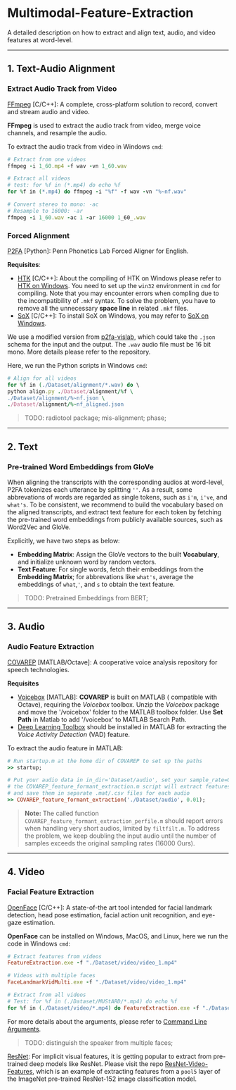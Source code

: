 # Multimodal-Feature-Extraction
A detailed description on how to extract and align text, audio, and video features at word-level.

----------------------------------
## 1. Text-Audio Alignment
### Extract Audio Track from Video
[FFmpeg](https://ffmpeg.org/) \[C/C++\]: A complete, cross-platform solution to record, convert and stream audio and video.

**FFmpeg** is used to extract the audio track from video, merge voice channels, and resample the audio. 

To extract the audio track from video in Windows `cmd`:
```ruby
# Extract from one videos
ffmpeg -i 1_60.mp4 -f wav -vn 1_60.wav

# Extract all videos
# test: for %f in (*.mp4) do echo %f
for %f in (*.mp4) do ffmpeg -i "%f" -f wav -vn "%~nf.wav"

# Convert stereo to mono: -ac
# Resample to 16000: -ar
ffmpeg -i 1_60.wav -ac 1 -ar 16000 1_60_.wav
```

### Forced Alignment
[P2FA](https://web.sas.upenn.edu/phonetics-lab/) \[Python\]: Penn Phonetics Lab Forced Aligner for English.

**Requisites**:
- [HTK](http://htk.eng.cam.ac.uk/) \[C/C++\]: About the compiling of HTK on Windows please refer to [HTK on Windows](https://github.com/JoFrhwld/FAVE/wiki/HTK-on-Windows). You need to set up the `win32` environment in `cmd` for compiling. Note that you may encounter errors when compling due to the incompatibility of `.mkf` syntax. To solve the problem, you have to remove all the unnecessary **space line** in related `.mkf` files. 
- [SoX](http://sox.sourceforge.net/) \[C/C++\]: To install SoX on Windows, you may refer to [SoX on Windows](https://github.com/JoFrhwld/FAVE/wiki/Sox-on-Windows).

We use a modified version from [p2fa-vislab](https://github.com/ucbvislab/p2fa-vislab), which could take the `.json` schema for the input and the output. The `.wav` audio file must be 16 bit mono. More details please refer to the repository. 

Here, we run the Python scripts in Windows `cmd`:
```ruby
# Align for all videos
for %f in (./Dataset/alignment/*.wav) do \
python align.py ./Dataset/alignment/%f \
./Dataset/alignment/%~nf.json \
./Dataset/alignment/%~nf_aligned.json
```

> TODO: radiotool package; mis-alignment; phase;

----------------------------------
## 2. Text
### Pre-trained Word Embeddings from GloVe
When aligning the transcripts with the corresponding audios at word-level, P2FA tokenizes each utterance by splitting `''`. As a result, some abbrevations of words are regarded as single tokens, such as `i'm`, `i've`, and `what's`. To be consistent, we recommend to build the vocabulary based on the aligned transcripts, and extract text feature for each token by fetching the pre-trained word embeddings from publicly available sources, such as Word2Vec and GloVe. 

Explicitly, we have two steps as below:
  - **Embedding Matrix**: Assign the GloVe vectors to the built **Vocabulary**, and initialize unknown word by random vectors.
  - **Text Feature**: For single words, fetch their embeddings from the **Embedding Matrix**; for abbrevations like `what's`, average the embeddings of `what`,`'`, and `s` to obtain the text feature.

> TODO: Pretrained Embeddings from BERT;

----------------------------------
## 3. Audio
### Audio Feature Extraction
[COVAREP](https://github.com/covarep/covarep) \[MATLAB/Octave\]: A cooperative voice analysis repository for speech technologies.

**Requisites**
- [Voicebox](http://www.ee.ic.ac.uk/hp/staff/dmb/voicebox/voicebox.html) \[MATLAB\]: **COVAREP** is built on MATLAB ( compatible with Octave), requiring the *Voicebox* toolbox. Unzip the *Voicebox* package and move the '/voicebox' folder to the MATLAB toolbox folder. Use **Set Path** in Matlab to add '/voicebox' to MATLAB Search Path.
- [Deep Learning Toolbox](https://www.mathworks.com/products/deep-learning.html) should be installed in MATLAB for extracting the *Voice Activity Detection* (VAD) feature.

To extract the audio feature in MATLAB:
```ruby
# Run startup.m at the home dir of COVAREP to set up the paths
>> startup;

# Put your audio data in in_dir='Dataset/audio', set your sample_rate=0.01 (s)
# the COVAREP_feature_formant_extraction.m script will extract features of each frame 
# and save them in separate .mat/.csv files for each audio
>> COVAREP_feature_formant_extraction('./Dataset/audio', 0.01);
```

> **Note:** The called function `COVAREP_feature_formant_extraction_perfile.m` should report errors when handling very short audios, limited by `filtfilt.m`. To address the problem, we keep doubling the input audio until the number of samples exceeds the original sampling rates (16000 Ours).

----------------------------------
## 4. Video
### Facial Feature Extraction
[OpenFace](https://github.com/TadasBaltrusaitis/OpenFace) \[C/C++\]:  A state-of-the art tool intended for facial landmark detection, head pose estimation, facial action unit recognition, and eye-gaze estimation.

**OpenFace** can be installed on Windows, MacOS, and Linux, here we run the code in Windows `cmd`:
```ruby
# Extract features from videos
FeatureExtraction.exe -f "./Dataset/video/video_1.mp4"

# Videos with multiple faces
FaceLandmarkVidMulti.exe -f "./Dataset/video/video_1.mp4"

# Extract from all videos
# Test: for %f in (./Dataset/MUStARD/*.mp4) do echo %f
for %f in (./Dataset/video/*.mp4) do FeatureExtraction.exe -f "./Dataset/video/%f"
```
For more details about the arguments, please refer to [Command Line Arguments](https://github.com/TadasBaltrusaitis/OpenFace/wiki/Command-line-arguments).

> TODO: distinguish the speaker from multiple faces;

[ResNet](https://arxiv.org/pdf/1512.03385.pdf): For implicit visual features, it is getting popular to extract from pre-trained deep models like ResNet. Please visit the repo [ResNet-Video-Features](https://github.com/wxjiao/ResNet-Video-Features), which is an example of extracting features from a `pool5` layer of the ImageNet pre-trained ResNet-152 image classification model. 


